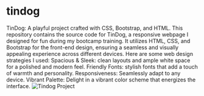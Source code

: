 # tindog
TinDog: A playful project crafted with CSS, Bootstrap, and HTML.
This repository contains the source code for TinDog, a responsive webpage I designed for fun during my bootcamp training. It utilizes HTML, CSS, and Bootstrap for the front-end design, ensuring a seamless and visually appealing experience across different devices. 
Here are some web design strategies I used:
Spacious & Sleek: clean layouts and ample white space for a polished and modern feel.
Friendly Fonts:  stylish fonts that add a touch of warmth and personality.
Responsiveness: Seamlessly adapt to any device.
Vibrant Palette: Delight in a vibrant color scheme that energizes the interface.
![Tindog Project](https://github.com/moayyadsaleh/tindog/assets/137034202/03d65d2a-0429-466e-bcba-55786d318f23)
